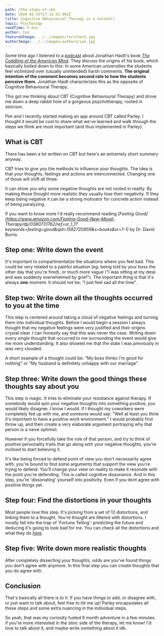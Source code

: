 ```yaml
---
path: /the-steps-of-cbt
date: 2020-02-25T17:12:33.962Z
title: Cognitive Behavioural Therapy in a nutshell.
topic: Psychology
readTime: 5 min
author: Ian
featuredImage: ../../images/rorschach.jpg
authorImage: ../../images/authors/ian.jpg
---
```

Some time ago I listened to a [podcast](https://samharris.org/podcasts/137-safe-space/) about Jonathan Haidt's 
book *[The Coddling of the American Mind](https://www.amazon.com/Coddling-American-Mind-Intentions-Generation/dp/0735224897)*.
They discuss the origins of his book, which basically boiled down to this: In some American universities the 
students feel victimized over (usually unintended) harsh comments. **The original intention of the comment becomes 
second rate to how the students perceive them.** Jonathan Haidt characterizes this as the opposite of Cognitive Behavioural Therapy.

This got me thinking about CBT (Cognitive Behavioural Therapy) and drove me down a deep rabbit hole of a 
gorgeous psychotherapy, rooted in stoicism.

Pim and I recently started making an app around CBT called Parley. I thought it would be cool to share what we've learned and
 walk through the steps we think are most important (and thus implemented in Parley).

## What is CBT
There has been a lot written on CBT but here's an extremely short summary anyway.

CBT tries to give you the methods to influence your thoughts. The 
idea is that your thoughts, feelings and actions are interconnected. Changing one of those will shift all three. 

It can show you why some negative thoughts are not rooted in reality. By making those thought more 
realistic they usually lose their negativity. If they keep being negative it can be a strong motivator for
 concrete action instead of being paralyzing.  
 
If you want to know more I'd really recommend reading *[Feeling Good](https://www.amazon.com/Feeling-Good-New-Mood-
Therapy/dp/0380731762/ref=sr_1_1?keywords=feeling+good&qid=1582720859&s=books&sr=1-1)* by Dr. David Burns.


## Step one: Write down the event
It's important to compartmentalize the situations where you feel bad. This could be very related to a painful situation
 (eg: being told by your boss the other day that you're fired), or much more vague ("I was sitting at my 
 desk and was suddenly overwhelmed by grief"). The important thing is that it's always **one** moment. 
 It should *not* be: "I just feel sad all the time".
 
## Step two: Write down all the thoughts occurred to you at the time
This step is centered around taking a cloud of negative feelings and turning them into individual thoughts. 
Before I would begin a session I always thought that my negative feelings were very justified and their origins crystal clear.
I can honestly say that this was never the case. Writing down every single thought that occurred to me surrounding the event 
would give me more understanding. It also showed me that the state I was previously in was very clouded.

A short example of a thought could be: "My boss thinks I'm good for nothing" or "My husband is definitely
 unhappy with our marriage".
 
## Step three: Write down the good things these thoughts say about you
This step is magic. It tries to eliminate your resistance against therapy. If somebody would spin your negative 
thoughts into something positive, you would likely disagree. I know I would. If I thought my coworkers were completely
 fed up with me, and someone would say: "Well at least you think it's important to have a positive work environment."
I would probably first throw up, and then create a very elaborate argument portraying why that person is a naive optimist.

However if you forcefully take the role of that person, and try to think of positive personality traits that 
go along with your negative thoughts, you're inclined to start believing it. 

It's like being forced to defend point of view you don't necessarily agree with; you're bound to find some arguments 
that support the view you're trying to defend. You'll change your view on reality to make it resonate with the point 
you're defending. This is called cognitive dissonance. And in this step, you're 'dissonating' yourself into positivity. 
Even if you dont agree with positive things yet. 

## Step four: Find the distortions in your thoughts
Most people love this step. It's picking from a set of 12 distortions, and linking them to a thought. 
You're thought are littered with distortions. I mostly fall into the trap of 'Fortune Telling': predicting the 
future and deducing it's going to look bad for me. You can check all the distortions and what they do
 [here](https://psychcentral.com/lib/15-common-cognitive-distortions/).
 
## Step five: Write down more realistic thoughts
After completely dissecting your thoughts, odds are you've found things you don't agree with anymore. In this final step
you can create thoughts that you do agree with.
 
## Conclusion
That's basically all there is to it. If you have things to add, or disagree with, or just want to talk about, feel 
free to hit me up! Parley encapsulates all these steps and some extra nuancing in the individual steps. 

So yeah, that was my curiosity fueled 6 month adventure in a few minutes. if you're more interested in the stoic side 
of the therapy, let me know! I'd love to talk about it, and maybe write something about it idk. 